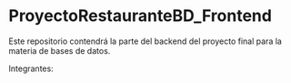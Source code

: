 # ProyectoRestauranteBD_Frontend
Este repositorio contendrá la parte del backend del proyecto final para la materia de bases de datos.

Integrantes:
